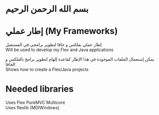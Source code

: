 بسم الله الرحمن الرحيم
==========
إطار عملي (My Frameworks)
==========
إطار عملي بفلكس و جافا لتطوير برامجي في المستقبل<br>
Will be used to develop my Flex and Java applications

يمكن إستعمال الملفات الموجودة في هذا الإطار كقاعدة إلهام لتطوير برامج بالفلكس و الجافا<br>
Shows how to create a Flex/Java projects

Needed libraries
==========
Uses Flex PureMVC Multicore<br>
Uses flexlib (MDIWindows)